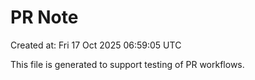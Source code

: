# PR Note

Created at: Fri 17 Oct 2025 06:59:05 UTC

This file is generated to support testing of PR workflows.
